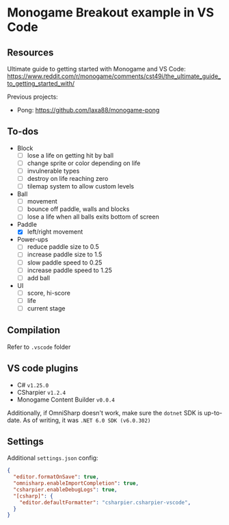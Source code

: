 # Monogame Breakout example in VS Code

## Resources

Ultimate guide to getting started with Monogame and VS Code:
https://www.reddit.com/r/monogame/comments/cst49i/the_ultimate_guide_to_getting_started_with/

Previous projects:
- Pong: https://github.com/laxa88/monogame-pong

## To-dos

- Block
  - [ ] lose a life on getting hit by ball
  - [ ] change sprite or color depending on life
  - [ ] invulnerable types
  - [ ] destroy on life reaching zero
  - [ ] tilemap system to allow custom levels

- Ball
  - [ ] movement
  - [ ] bounce off paddle, walls and blocks
  - [ ] lose a life when all balls exits bottom of screen

- Paddle
  - [x] left/right movement

- Power-ups
  - [ ] reduce paddle size to 0.5
  - [ ] increase paddle size to 1.5
  - [ ] slow paddle speed to 0.25
  - [ ] increase paddle speed to 1.25
  - [ ] add ball

- UI
  - [ ] score, hi-score
  - [ ] life
  - [ ] current stage

## Compilation

Refer to `.vscode` folder

## VS code plugins

- C# `v1.25.0`
- CSharpier `v1.2.4`
- Monogame Content Builder `v0.0.4`

Additionally, if OmniSharp doesn't work, make sure the `dotnet` SDK is up-to-date. As of writing, it was `.NET 6.0 SDK (v6.0.302)`

## Settings

Additional `settings.json` config:

```json
{
  "editor.formatOnSave": true,
  "omnisharp.enableImportCompletion": true,
  "csharpier.enableDebugLogs": true,
  "[csharp]": {
    "editor.defaultFormatter": "csharpier.csharpier-vscode",
  }
}
```